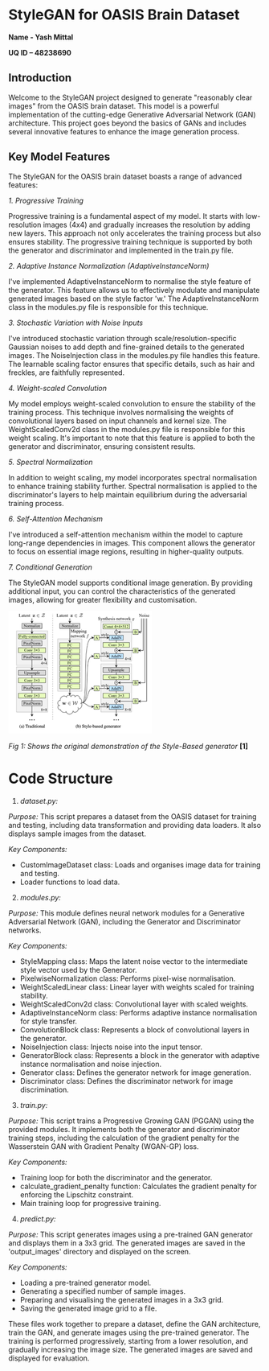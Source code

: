 # **StyleGAN for OASIS Brain Dataset**

**Name - Yash Mittal**

**UQ ID – 48238690**
## <a name="_overview"></a>**Introduction**

Welcome to the StyleGAN project designed to generate "reasonably clear images" from the OASIS brain dataset. This model is a powerful implementation of the cutting-edge Generative Adversarial Network (GAN) architecture. This project goes beyond the basics of GANs and includes several innovative features to enhance the image generation process.

## <a name="_key_model_features"></a>**Key Model Features**

The StyleGAN for the OASIS brain dataset boasts a range of advanced features:

*1. Progressive Training*

Progressive training is a fundamental aspect of my model. It starts with low-resolution images (4x4) and gradually increases the resolution by adding new layers. This approach not only accelerates the training process but also ensures stability. The progressive training technique is supported by both the generator and discriminator and implemented in the train.py file.

*2. Adaptive Instance Normalization (AdaptiveInstanceNorm)*

I've implemented AdaptiveInstanceNorm to normalise the style feature of the generator. This feature allows us to effectively modulate and manipulate generated images based on the style factor 'w.' The AdaptiveInstanceNorm class in the modules.py file is responsible for this technique.

*3. Stochastic Variation with Noise Inputs*

I've introduced stochastic variation through scale/resolution-specific Gaussian noises to add depth and fine-grained details to the generated images. The NoiseInjection class in the modules.py file handles this feature. The learnable scaling factor ensures that specific details, such as hair and freckles, are faithfully represented.

*4. Weight-scaled Convolution*

My model employs weight-scaled convolution to ensure the stability of the training process. This technique involves normalising the weights of convolutional layers based on input channels and kernel size. The WeightScaledConv2d class in the modules.py file is responsible for this weight scaling. It's important to note that this feature is applied to both the generator and discriminator, ensuring consistent results.

*5. Spectral Normalization*

In addition to weight scaling, my model incorporates spectral normalisation to enhance training stability further. Spectral normalisation is applied to the discriminator's layers to help maintain equilibrium during the adversarial training process.

*6. Self-Attention Mechanism*

I've introduced a self-attention mechanism within the model to capture long-range dependencies in images. This component allows the generator to focus on essential image regions, resulting in higher-quality outputs.

*7. Conditional Generation*

The StyleGAN model supports conditional image generation. By providing additional input, you can control the characteristics of the generated images, allowing for greater flexibility and customisation.

![RelationalDatabaseVsNoSQLDatabase.png](RelationalDatabaseVsNoSQLDatabase.png)

*Fig 1: Shows the original demonstration of the Style-Based generator* **[1]**
#
# <a name="_code_structure"></a>**Code Structure**

1. *dataset.py:*

*Purpose:* This script prepares a dataset from the OASIS dataset for training and testing, including data transformation and providing data loaders. It also displays sample images from the dataset.

*Key Components:*

- CustomImageDataset class: Loads and organises image data for training and testing.
- Loader functions to load data.


2. *modules.py:*

*Purpose:* This module defines neural network modules for a Generative Adversarial Network (GAN), including the Generator and Discriminator networks.

*Key Components:*

- StyleMapping class: Maps the latent noise vector to the intermediate style vector used by the Generator.
- PixelwiseNormalization class: Performs pixel-wise normalisation.
- WeightScaledLinear class: Linear layer with weights scaled for training stability.
- WeightScaledConv2d class: Convolutional layer with scaled weights.
- AdaptiveInstanceNorm class: Performs adaptive instance normalisation for style transfer.
- ConvolutionBlock class: Represents a block of convolutional layers in the generator.
- NoiseInjection class: Injects noise into the input tensor.
- GeneratorBlock class: Represents a block in the generator with adaptive instance normalisation and noise injection.
- Generator class: Defines the generator network for image generation.
- Discriminator class: Defines the discriminator network for image discrimination.


3. *train.py:*

*Purpose:* This script trains a Progressive Growing GAN (PGGAN) using the provided modules. It implements both the generator and discriminator training steps, including the calculation of the gradient penalty for the Wasserstein GAN with Gradient Penalty (WGAN-GP) loss.

*Key Components:*

- Training loop for both the discriminator and the generator.
- calculate\_gradient\_penalty function: Calculates the gradient penalty for enforcing the Lipschitz constraint.
- Main training loop for progressive training.


4. *predict.py:*

*Purpose:* This script generates images using a pre-trained GAN generator and displays them in a 3x3 grid. The generated images are saved in the 'output\_images' directory and displayed on the screen.

*Key Components:*

- Loading a pre-trained generator model.
- Generating a specified number of sample images.
- Preparing and visualising the generated images in a 3x3 grid.
- Saving the generated image grid to a file.


These files work together to prepare a dataset, define the GAN architecture, train the GAN, and generate images using the pre-trained generator. The training is performed progressively, starting from a lower resolution, and gradually increasing the image size. The generated images are saved and displayed for evaluation.
